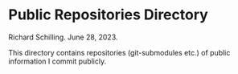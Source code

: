 # Public Repositories Directory

Richard Schilling. June 28, 2023.

This directory contains repositories (git-submodules etc.) of public information I commit publicly.


